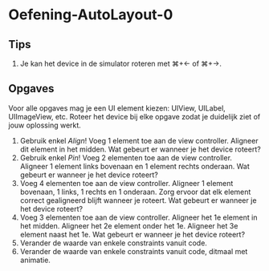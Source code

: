 # Oefening-AutoLayout-0
## Tips
1. Je kan het device in de simulator roteren met ⌘+← of ⌘+→.

## Opgaves
Voor alle opgaves mag je een UI element kiezen: UIView, UILabel, UIImageView, etc. Roteer het device bij elke opgave zodat je duidelijk ziet of jouw oplossing werkt.

1. Gebruik enkel *Align*! Voeg 1 element toe aan de view controller. Aligneer dit element in het midden. Wat gebeurt er wanneer je het device roteert?
2. Gebruik enkel *Pin*! Voeg 2 elementen toe aan de view controller. Aligneer 1 element links bovenaan en 1 element rechts onderaan. Wat gebeurt er wanneer je het device roteert?
3. Voeg 4 elementen toe aan de view controller. Aligneer 1 element bovenaan, 1 links, 1 rechts en 1 onderaan. Zorg ervoor dat elk element correct gealigneerd blijft wanneer je roteert. Wat gebeurt er wanneer je het device roteert?
4. Voeg 3 elementen toe aan de view controller. Aligneer het 1e element in het midden. Aligneer het 2e element onder het 1e. Aligneer het 3e element naast het 1e. Wat gebeurt er wanneer je het device roteert?
5. Verander de waarde van enkele constraints vanuit code.
6. Verander de waarde van enkele constraints vanuit code, ditmaal met animatie.
